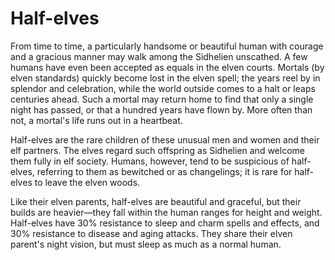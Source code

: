 # Half-elves

From time to time, a particularly handsome or beautiful human with courage and a gracious manner may walk among the Sidhelien unscathed. A few humans have even been accepted as equals in the elven courts. Mortals (by elven standards) quickly become lost in the elven spell; the years reel by in splendor and celebration, while the world outside comes to a halt or leaps centuries ahead. Such a mortal may return home to find that only a single night has passed, or that a hundred years have flown by. More often than not, a mortal's life runs out in a heartbeat.

Half-elves are the rare children of these unusual men and women and their elf partners. The elves regard such offspring as Sidhelien and welcome them fully in elf society. Humans, however, tend to be suspicious of half-elves, referring to them as bewitched or as changelings; it is rare for half-elves to leave the elven woods.

Like their elven parents, half-elves are beautiful and graceful, but their builds are heavier—they fall within the human ranges for height and weight. Half-elves have 30% resistance to sleep and charm spells and effects, and 30% resistance to disease and aging attacks. They share their elven parent's night vision, but must sleep as much as a normal human.
